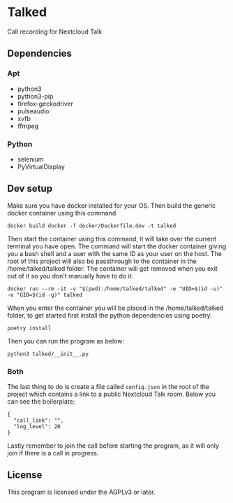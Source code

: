 # Talked

Call recording for Nextcloud Talk

## Dependencies

### Apt

* python3
* python3-pip
* firefox-geckodriver
* pulseaudio
* xvfb
* ffmpeg

### Python

* selenium
* PyVirtualDisplay

## Dev setup

Make sure you have docker installed for your OS. Then build the generic docker container using this command
```
docker build docker -f docker/Dockerfile.dev -t talked
```

Then start the container using this command, it will take over the current terminal you have open. The command will start the docker container giving you a bash shell and a user with the same ID as your user on the host. The root of this project will also be passthrough to the container in the /home/talked/talked folder. The container will get removed when you exit out of it so you don't manually have to do it.
```
docker run --rm -it -v "$(pwd):/home/talked/talked" -e "UID=$(id -u)" -e "GID=$(id -g)" talked
```

When you enter the container you will be placed in the /home/talked/talked folder, to get started first install the python dependencies using poetry.
```
poetry install
```

Then you can run the program as below:
```
python3 talked/__init__.py
```

### Both

The last thing to do is create a file called `config.json` in the root of the project which contains a link to a public Nextcloud Talk room. Below you can see the boilerplate:
```
{
  "call_link": "",
  "log_level": 20
}
```

Lastly remember to join the call before starting the program, as it will only join if there is a call in progress.

## License

This program is licensed under the AGPLv3 or later.
